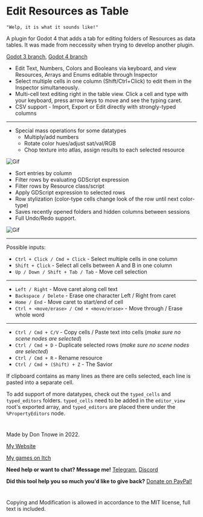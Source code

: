 # Edit Resources as Table

    "Welp, it is what it sounds like!"

A plugin for Godot 4 that adds a tab for editing folders of Resources as data tables. It was made from neccessity when trying to develop another plugin.

[Godot 3 branch](https://github.com/don-tnowe/godot-resources-as-sheets-plugin/tree/godot-3), [Godot 4 branch](https://github.com/don-tnowe/godot-resources-as-sheets-plugin/tree/Godot-4)

- Edit Text, Numbers, Colors and Booleans via keyboard, and view Resources, Arrays and Enums editable through Inspector
- Select multiple cells in one column (Shift/Ctrl+Click) to edit them in the Inspector simultaneously.
- Multi-cell text editing right in the table view. Click a cell and type with your keyboard, press arrow keys to move and see the typing caret.
- CSV support - Import, Export or Edit directly with strongly-typed columns
---
- Special mass operations for some datatypes
    - Multiply/add numbers
    - Rotate color hues/adjust sat/val/RGB
    - Chop texture into atlas, assign results to each selected resource

![Gif](./images/resources_as_sheet2.gif)

- Sort entries by column
- Filter rows by evaluating GDScript expression
- Filter rows by Resource class/script
- Apply GDScript expression to selected rows
- Row stylization (color-type cells change look of the row until next color-type)
- Saves recently opened folders and hidden columns between sessions
- Full Undo/Redo support.

![Gif](./images/resources_as_sheet3.gif)

---
Possible inputs:
- `Ctrl + Click / Cmd + Click` - Select multiple cells in one column
- `Shift + Click` - Select all cells between A and B in one column
- `Up / Down / Shift + Tab / Tab` - Move cell selection
---
- `Left / Right` - Move caret along cell text
- `Backspace / Delete` - Erase one character Left / Right from caret
- `Home / End` - Move caret to start/end of cell
- `Ctrl + <move/erase> / Cmd + <move/erase>` - Move through / Erase whole word
---
- `Ctrl / Cmd + C/V` - Copy cells / Paste text into cells (*make sure no scene nodes are selected*)
- `Ctrl / Cmd + D` - Duplicate selected rows (*make sure no scene nodes are selected*)
- `Ctrl / Cmd + R` - Rename resource
- `Ctrl / Cmd + (Shift) + Z` - The Savior

If clipboard contains as many lines as there are cells selected, each line is pasted into a separate cell.

To add support of more datatypes, check out the `typed_cells` and `typed_editors` folders. `typed_cells` need to be added in the `editor_view` root's exported array, and `typed_editors` are placed there under the `%PropertyEditors` node.

#

Made by Don Tnowe in 2022.

[My Website](https://redbladegames.netlify.app)

[My games on Itch](https://don-tnowe.itch.io)

**Need help or want to chat? Message me!** [Telegram](https://t.me/don_tnowe), [Discord](https://discord.com/channels/@me/726139164566880426)

**Did this tool help you so much you'd like to give back?** [Donate on PayPal!](https://www.paypal.com/donate?hosted_button_id=VURRD7VAZ8C9E)

#

Copying and Modification is allowed in accordance to the MIT license, full text is included.
